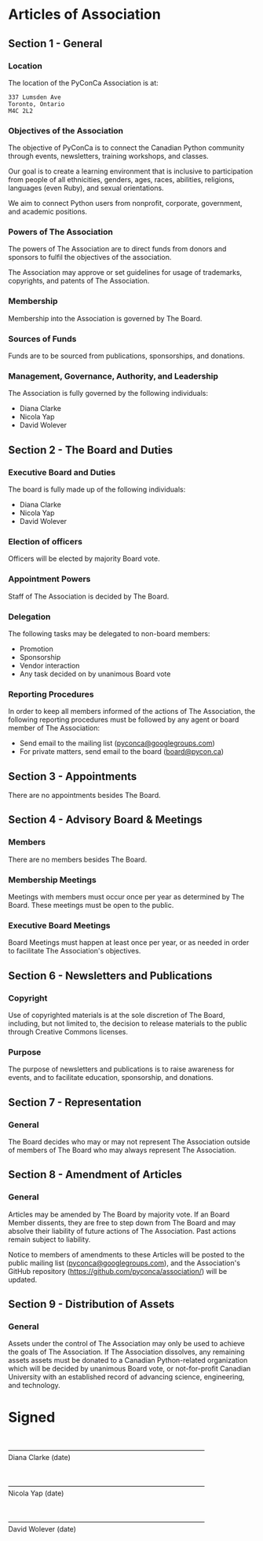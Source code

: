 Articles of Association
=======================

## Section 1 - General

### Location

The location of the PyConCa Association is at:

    337 Lumsden Ave
    Toronto, Ontario
    M4C 2L2


### Objectives of the Association

The objective of PyConCa is to connect the Canadian Python community through
events, newsletters, training workshops, and classes.

Our goal is to create a learning environment that is inclusive to participation
from people of all ethnicities, genders, ages, races, abilities, religions,
languages (even Ruby), and sexual orientations.

We aim to connect Python users from nonprofit, corporate, government, and
academic positions.

### Powers of The Association

The powers of The Association are to direct funds from donors and sponsors to
fulfil the objectives of the association.

The Association may approve or set guidelines for usage of trademarks, 
copyrights, and patents of The Association.

### Membership

Membership into the Association is governed by The Board.

### Sources of Funds

Funds are to be sourced from publications, sponsorships, and donations.

### Management, Governance, Authority, and Leadership

The Association is fully governed by the following individuals:

- Diana Clarke
- Nicola Yap
- David Wolever

## Section 2 - The Board and Duties

### Executive Board and Duties

The board is fully made up of the following individuals:

- Diana Clarke
- Nicola Yap
- David Wolever

### Election of officers

Officers will be elected by majority Board vote.

### Appointment Powers

Staff of The Association is decided by The Board.

### Delegation

The following tasks may be delegated to non-board members:

- Promotion
- Sponsorship
- Vendor interaction
- Any task decided on by unanimous Board vote

### Reporting Procedures

In order to keep all members informed of the actions of The Association, the
following reporting procedures must be followed by any agent or board member of
The Association:

- Send email to the mailing list (pyconca@googlegroups.com)
- For private matters, send email to the board (board@pycon.ca)

## Section 3 - Appointments

There are no appointments besides The Board.

## Section 4 - Advisory Board & Meetings

### Members

There are no members besides The Board.

### Membership Meetings

Meetings with members must occur once per year as determined by The Board.
These meetings must be open to the public.

### Executive Board Meetings

Board Meetings must happen at least once per year, or as needed in order to
facilitate The Association's objectives.

## Section 6 - Newsletters and Publications

### Copyright

Use of copyrighted materials is at the sole discretion of The Board, 
including, but not limited to, the decision to release materials to 
the public through Creative Commons licenses.

### Purpose

The purpose of newsletters and publications is to raise awareness for 
events, and to facilitate education, sponsorship, and donations.

## Section 7 - Representation

### General

The Board decides who may or may not represent The Association outside of 
members of The Board who may always represent The Association.

## Section 8 - Amendment of Articles

### General

Articles may be amended by The Board by majority vote. If an Board Member
dissents, they are free to step down from The Board and may absolve their
liability of future actions of The Association. Past actions remain subject to
liability.

Notice to members of amendments to these Articles will be posted to the public
mailing list (pyconca@googlegroups.com), and the Association's GitHub
repository (https://github.com/pyconca/association/) will be updated.

## Section 9 - Distribution of Assets

### General

Assets under the control of The Association may only be used to achieve the 
goals of The Association. If The Association dissolves, any remaining assets
assets must be donated to a Canadian Python-related organization which will be
decided by unanimous Board vote, or not-for-profit Canadian University with an
established record of advancing science, engineering, and technology.


# Signed

<style>
.signature {
  width: 400px;
  margin-top: 50px;
  padding-top: 5px;
  border-top: 1px solid black;
}
.signature:after {
  content: " (date)";
}
</style>

<div class="signature">Diana Clarke</div>

<div class="signature">Nicola Yap</div>

<div class="signature">David Wolever</div>

